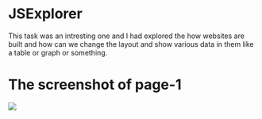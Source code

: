 #  JSExplorer
This task was an intresting one and I had explored the how websites are built and how can we change the layout and show various data in them like a table or graph or something. <br>

# The screenshot of page-1
![](amfoss-task-08-page-01.png)

